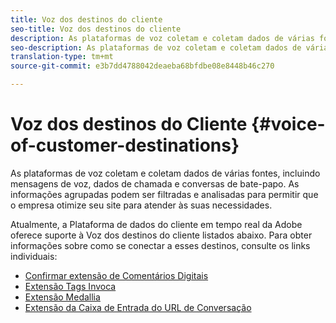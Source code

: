 ```yaml
---
title: Voz dos destinos do cliente
seo-title: Voz dos destinos do cliente
description: As plataformas de voz coletam e coletam dados de várias fontes, incluindo mensagens de voz, dados de chamada e conversas de bate-papo. As informações agrupadas podem ser filtradas e analisadas para permitir que o empresa otimize seu site para atender às suas necessidades.
seo-description: As plataformas de voz coletam e coletam dados de várias fontes, incluindo mensagens de voz, dados de chamada e conversas de bate-papo. As informações agrupadas podem ser filtradas e analisadas para permitir que o empresa otimize seu site para atender às suas necessidades.
translation-type: tm+mt
source-git-commit: e3b7dd4788042deaeba68bfdbe08e8448b46c270

---
```



# Voz dos destinos do Cliente {#voice-of-customer-destinations}

As plataformas de voz coletam e coletam dados de várias fontes, incluindo mensagens de voz, dados de chamada e conversas de bate-papo. As informações agrupadas podem ser filtradas e analisadas para permitir que o empresa otimize seu site para atender às suas necessidades.

Atualmente, a Plataforma de dados do cliente em tempo real da Adobe oferece suporte à Voz dos destinos do cliente listados abaixo. Para obter informações sobre como se conectar a esses destinos, consulte os links individuais:

* [Confirmar extensão de Comentários Digitais](confirmit-digital-feedback-extension.md)
* [Extensão Tags Invoca](/help/rtcdp/destinations/invoca-extension.md)
* [Extensão Medallia](medallia-extension.md)
* [Extensão da Caixa de Entrada do URL de Conversação](talkurl-extension.md)